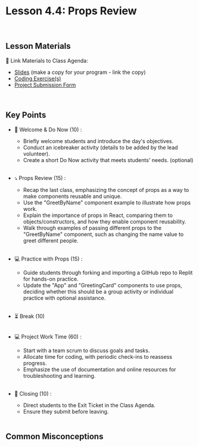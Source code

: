 # Lesson 4.4: Props Review

<br>

## Lesson Materials

📖 Link Materials to Class Agenda:
- [Slides](https://docs.google.com/presentation/d/1q9sXWpARYGwK5w6HaPvVL4QN0C-uyfQCHrAmh94UMDE/edit?usp=sharing) (make a copy for your program - link the copy)
- [Coding Exercise(s)](https://github.com/itscodenation/flw2-u4l4-23-24-student-exercise)
- [Project Submission Form](https://forms.gle/5BQLyaNjbMnQd1du9)

<br>

## Key Points

- 👋 Welcome & Do Now (10) :
    - Briefly welcome students and introduce the day's objectives.
    - Conduct an icebreaker activity (details to be added by the lead volunteer).
    - Create a short Do Now activity that meets students' needs. (optional)<br><br>

- ⤵️ Props Review (15) :
    - Recap the last class, emphasizing the concept of props as a way to make components reusable and unique. 
    - Use the "GreetByName" component example to illustrate how props work.
    - Explain the importance of props in React, comparing them to objects/constructors, and how they enable component reusability.
    - Walk through examples of passing different props to the "GreetByName" component, such as changing the name value to greet different people.<br><br>

- 💻 Practice with Props (15) :
    - Guide students through forking and importing a GitHub repo to Replit for hands-on practice.
    - Update the "App" and "GreetingCard" components to use props, deciding whether this should be a group activity or individual practice with optional assistance.<br><br>

- ⏳ Break (10)<br><br>

- 💻 Project Work Time (60) :
    - Start with a team scrum to discuss goals and tasks.
    - Allocate time for coding, with periodic check-ins to reassess progress.
    - Emphasize the use of documentation and online resources for troubleshooting and learning.<br><br>

- 👋 Closing (10) :
    - Direct students to the Exit Ticket in the Class Agenda.
    - Ensure they submit before leaving.<br><br>


## Common Misconceptions
